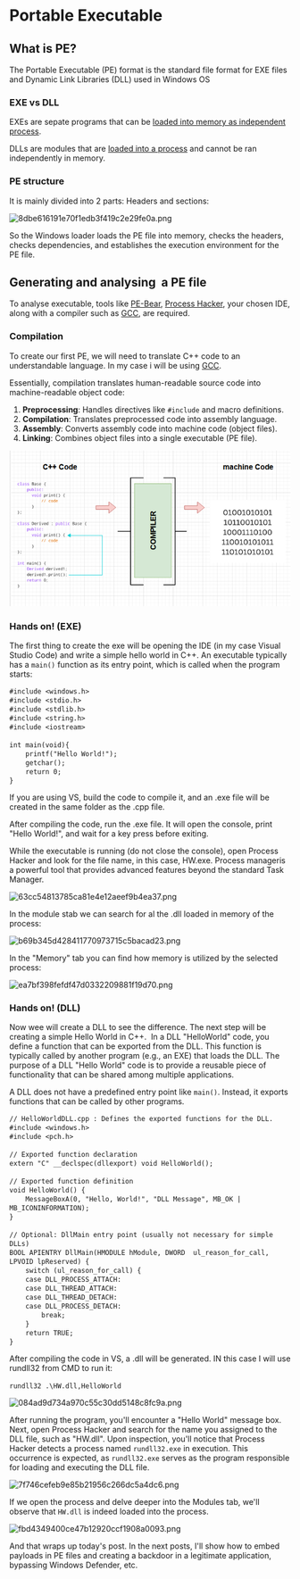 # Portable Executable

## What is PE?

The Portable Executable (PE) format is the standard file format for EXE files and Dynamic Link Libraries (DLL) used in Windows OS

### EXE vs DLL

EXEs are sepate programs that can be <ins>loaded into memory as independent process</ins>.

DLLs are modules that are <ins>loaded into a process</ins> and cannot be ran independently in memory.

### PE structure

It is mainly divided into 2 parts: Headers and sections:

<img src="../_resources/8dbe616191e70f1edb3f419c2e29fe0a.png" alt="8dbe616191e70f1edb3f419c2e29fe0a.png" width="557" height="462" class="jop-noMdConv">

So the Windows loader loads the PE file into memory, checks the headers, checks dependencies, and establishes the execution environment for the PE file.

## Generating and analysing  a PE file

To analyse executable, tools like [PE-Bear](https://github.com/hasherezade/pe-bear), [Process Hacker](https://www.google.com/url?sa=t&source=web&rct=j&opi=89978449&url=https://processhacker.sourceforge.io/&ved=2ahUKEwiolJK0rZSGAxUGU6QEHZ4KBEoQFnoECCMQAQ&usg=AOvVaw0gTZxS5yGpmBHzPpQiXeD9), your chosen IDE, along with a compiler such as [GCC](https://gcc.gnu.org/), are required.

### Compilation

To create our first PE, we will need to translate C++ code to an understandable language. In my case i will be using [GCC](https://gcc.gnu.org/).

Essentially, compilation translates human-readable source code into machine-readable object code:

1.  **Preprocessing**: Handles directives like `#include` and macro definitions.
2.  **Compilation**: Translates preprocessed code into assembly language.
3.  **Assembly**: Converts assembly code into machine code (object files).
4.  **Linking**: Combines object files into a single executable (PE file).

![1780b0d9400766bd0bb31a2247fae0ee.png](_resources/1780b0d9400766bd0bb31a2247fae0ee.png)

### Hands on! (EXE)

The first thing to create the exe will be opening the IDE (in my case Visual Studio Code) and write a simple hello world in C++. An executable typically has a `main()` function as its entry point, which is called when the program starts:

```
#include <windows.h>
#include <stdio.h>
#include <stdlib.h>
#include <string.h>
#include <iostream>

int main(void){
    printf("Hello World!");
    getchar();
    return 0;
}
```

If you are using VS, build the code to compile it, and an .exe file will be created in the same folder as the .cpp file.

After compiling the code, run the .exe file. It will open the console, print "Hello World!", and wait for a key press before exiting.

While the executable is running (do not close the console), open Process Hacker and look for the file name, in this case, HW.exe. Process manageris a powerful tool that provides advanced features beyond the standard Task Manager.

![63cc54813785ca81e4e12aeef9b4ea37.png](../_resources/63cc54813785ca81e4e12aeef9b4ea37.png)

In the module stab we can search for al the .dll loaded in memory of the process:

![b69b345d428411770973715c5bacad23.png](../_resources/b69b345d428411770973715c5bacad23.png)

In the "Memory" tab you can find how memory is utilized by the selected process:

![ea7bf398fefdf47d0332209881f19d70.png](../_resources/ea7bf398fefdf47d0332209881f19d70.png)

### Hands on! (DLL)

Now wee will create a DLL to see the difference. The next step will be creating a simple Hello World in C++.  In a DLL "HelloWorld" code, you define a function that can be exported from the DLL. This function is typically called by another program (e.g., an EXE) that loads the DLL. The purpose of a DLL "Hello World" code is to provide a reusable piece of functionality that can be shared among multiple applications.

A DLL does not have a predefined entry point like `main()`. Instead, it exports functions that can be called by other programs.

```
// HelloWorldDLL.cpp : Defines the exported functions for the DLL.
#include <windows.h>
#include <pch.h>

// Exported function declaration
extern "C" __declspec(dllexport) void HelloWorld();

// Exported function definition
void HelloWorld() {
    MessageBoxA(0, "Hello, World!", "DLL Message", MB_OK | MB_ICONINFORMATION);
}

// Optional: DllMain entry point (usually not necessary for simple DLLs)
BOOL APIENTRY DllMain(HMODULE hModule, DWORD  ul_reason_for_call, LPVOID lpReserved) {
    switch (ul_reason_for_call) {
    case DLL_PROCESS_ATTACH:
    case DLL_THREAD_ATTACH:
    case DLL_THREAD_DETACH:
    case DLL_PROCESS_DETACH:
        break;
    }
    return TRUE;
}
```

After compiling the code in VS, a .dll will be generated. IN this case I will use rundll32 from CMD to run it:

`rundll32 .\HW.dll,HelloWorld`

![084ad9d734a970c55c30dd5148c8fc9a.png](../_resources/084ad9d734a970c55c30dd5148c8fc9a.png)

After running the program, you'll encounter a "Hello World" message box. Next, open Process Hacker and search for the name you assigned to the DLL file, such as "HW.dll". Upon inspection, you'll notice that Process Hacker detects a process named `rundll32.exe` in execution. This occurrence is expected, as `rundll32.exe` serves as the program responsible for loading and executing the DLL file.

![7f746cefeb9e85b21956c266dc5a4dc6.png](../_resources/7f746cefeb9e85b21956c266dc5a4dc6.png)

If we open the process and delve deeper into the Modules tab, we'll observe that `HW.dll` is indeed loaded into the process.

![fbd4349400ce47b12920ccf1908a0093.png](../_resources/fbd4349400ce47b12920ccf1908a0093.png)

And that wraps up today's post. In the next posts, I'll show how to embed payloads in PE files and creating a backdoor in a legitimate application, bypassing Windows Defender, etc.
